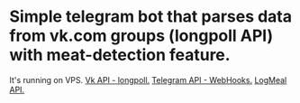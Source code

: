 # Simple telegram bot that parses data from vk.com groups (longpoll API) with meat-detection feature. 

It's running on VPS.
[Vk API - longpoll.](https://vk.com/dev/using_longpoll)
[Telegram API - WebHooks.](https://core.telegram.org/bots/api)
[LogMeal API.](https://www.logmeal.es/)
